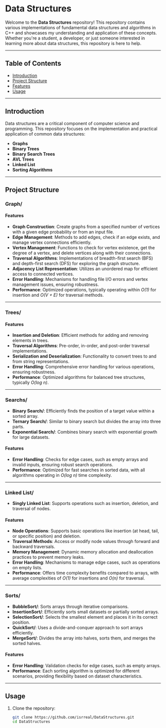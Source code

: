 # Data Structures

Welcome to the **Data Structures** repository! This repository contains various implementations of fundamental data structures and algorithms in C++ and showcases my understanding and application of these concepts. Whether you're a student, a developer, or just someone interested in learning more about data structures, this repository is here to help.

---

## Table of Contents
- [Introduction](#introduction)
- [Project Structure](#project-structure)
- [Features](#features)
- [Usage](#usage)

---

## Introduction

Data structures are a critical component of computer science and programming. This repository focuses on the implementation and practical application of common data structures:

- **Graphs**
- **Binary Trees**
- **Binary Search Trees**
- **AVL Trees**
- **Linked List**
- **Sorting Algorithms**

---

## Project Structure

### **Graph/**

#### Features
- **Graph Construction**: Create graphs from a specified number of vertices with a given edge probability or from an input file.
- **Edge Management**: Methods to add edges, check if an edge exists, and manage vertex connections efficiently.
- **Vertex Management**: Functions to check for vertex existence, get the degree of a vertex, and delete vertices along with their connections.
- **Traversal Algorithms**: Implementations of breadth-first search (BFS) and depth-first search (DFS) for exploring the graph structure.
- **Adjacency List Representation**: Utilizes an unordered map for efficient access to connected vertices.
- **Error Handling**: Mechanisms for handling file I/O errors and vertex management issues, ensuring robustness.
- **Performance**: Optimized operations, typically operating within *O(1)* for insertion and *O(V + E)* for traversal methods.

---

### **Trees/**

#### Features
- **Insertion and Deletion**: Efficient methods for adding and removing elements in trees.
- **Traversal Algorithms**: Pre-order, in-order, and post-order traversal implementations.
- **Serialization and Deserialization**: Functionality to convert trees to and from string representations.
- **Error Handling**: Comprehensive error handling for various operations, ensuring robustness.
- **Performance**: Optimized algorithms for balanced tree structures, typically *O(log n)*.

---

### **Searchs/**

- **Binary Search/**: Efficiently finds the position of a target value within a sorted array.
- **Ternary Search/**: Similar to binary search but divides the array into three parts.
- **Exponential Search/**: Combines binary search with exponential growth for large datasets.

#### Features
- **Error Handling**: Checks for edge cases, such as empty arrays and invalid inputs, ensuring robust search operations.
- **Performance**: Optimized for fast searches in sorted data, with all algorithms operating in *O(log n)* time complexity.

---

### **Linked List/**

- **Singly Linked List**: Supports operations such as insertion, deletion, and traversal of nodes.

#### Features
- **Node Operations**: Supports basic operations like insertion (at head, tail, or specific position) and deletion.
- **Traversal Methods**: Access or modify node values through forward and backward traversals.
- **Memory Management**: Dynamic memory allocation and deallocation practices to prevent memory leaks.
- **Error Handling**: Mechanisms to manage edge cases, such as operations on empty lists.
- **Performance**: Offers time complexity benefits compared to arrays, with average complexities of *O(1)* for insertions and *O(n)* for traversal.

---

### **Sorts/**

- **BubbleSort/**: Sorts arrays through iterative comparisons.
- **InsertionSort/**: Efficiently sorts small datasets or partially sorted arrays.
- **SelectionSort/**: Selects the smallest element and places it in its correct position.
- **QuickSort/**: Uses a divide-and-conquer approach to sort arrays efficiently.
- **MergeSort/**: Divides the array into halves, sorts them, and merges the sorted halves.

#### Features
- **Error Handling**: Validation checks for edge cases, such as empty arrays.
- **Performance**: Each sorting algorithm is optimized for different scenarios, providing flexibility based on dataset characteristics.

---

## Usage

1. Clone the repository:
   ```bash
   git clone https://github.com/isrreal/DataStructures.git
   cd DataStructures
